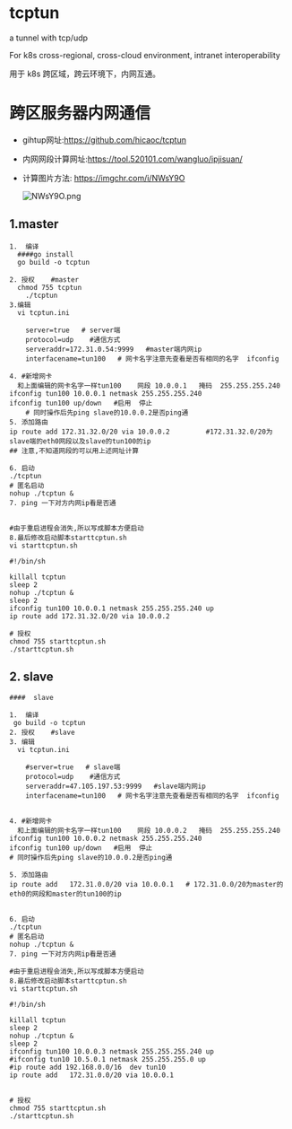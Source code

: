 # tcptun
a tunnel with  tcp/udp  

For k8s cross-regional, cross-cloud environment, intranet interoperability

用于 k8s 跨区域，跨云环境下，内网互通。

# 跨区服务器内网通信

- gihtup网址:https://github.com/hicaoc/tcptun

- 内网网段计算网址:https://tool.520101.com/wangluo/ipjisuan/

- 计算图片方法: https://imgchr.com/i/NWsY9O

  ![NWsY9O.png](https://s1.ax1x.com/2020/06/29/NWsY9O.png)

## 1.master

```
1.  编译
  ####go install 
  go build -o tcptun

2. 授权    #master
  chmod 755 tcptun
    ./tcptun    
3.编辑  
  vi tcptun.ini
    
    server=true   # server端
    protocol=udp    #通信方式
    serveraddr=172.31.0.54:9999   #master端内网ip
    interfacename=tun100   # 网卡名字注意先查看是否有相同的名字  ifconfig

4. #新增网卡   
  和上面编辑的网卡名字一样tun100    网段 10.0.0.1   掩码  255.255.255.240 
ifconfig tun100 10.0.0.1 netmask 255.255.255.240  
ifconfig tun100 up/down   #启用  停止
    # 同时操作后先ping slave的10.0.0.2是否ping通
5. 添加路由
ip route add 172.31.32.0/20 via 10.0.0.2         #172.31.32.0/20为slave端的eth0网段以及slave的tun100的ip 
## 注意,不知道网段的可以用上述网址计算

6. 启动
./tcptun   
# 匿名启动
nohup ./tcptun &
7. ping 一下对方内网ip看是否通


#由于重启进程会消失,所以写成脚本方便启动
8.最后修改启动脚本starttcptun.sh
vi starttcptun.sh

#!/bin/sh 

killall tcptun
sleep 2
nohup ./tcptun &
sleep 2
ifconfig tun100 10.0.0.1 netmask 255.255.255.240 up
ip route add 172.31.32.0/20 via 10.0.0.2

# 授权
chmod 755 starttcptun.sh
./starttcptun.sh

```

## 2. slave

```
####  slave

1.  编译
 go build -o tcptun
2. 授权    #slave 
3. 编辑
  vi tcptun.ini
    
    #server=true   # slave端
    protocol=udp    #通信方式
    serveraddr=47.105.197.53:9999   #slave端内网ip
    interfacename=tun100   # 网卡名字注意先查看是否有相同的名字  ifconfig


4. #新增网卡   
  和上面编辑的网卡名字一样tun100    网段 10.0.0.2   掩码  255.255.255.240 
ifconfig tun100 10.0.0.2 netmask 255.255.255.240
ifconfig tun100 up/down   #启用  停止
# 同时操作后先ping slave的10.0.0.2是否ping通

5. 添加路由
ip route add   172.31.0.0/20 via 10.0.0.1   # 172.31.0.0/20为master的eth0的网段和master的tun100的ip


6. 启动
./tcptun   
# 匿名启动
nohup ./tcptun &
7. ping 一下对方内网ip看是否通

#由于重启进程会消失,所以写成脚本方便启动
8.最后修改启动脚本starttcptun.sh
vi starttcptun.sh

#!/bin/sh 

killall tcptun
sleep 2
nohup ./tcptun &
sleep 2
ifconfig tun100 10.0.0.3 netmask 255.255.255.240 up 
#ifconfig tun10 10.5.0.1 netmask 255.255.255.0 up
#ip route add 192.168.0.0/16  dev tun10
ip route add   172.31.0.0/20 via 10.0.0.1


# 授权
chmod 755 starttcptun.sh
./starttcptun.sh

```



